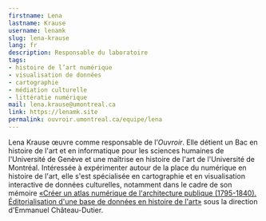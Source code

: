 ```yaml
---
firstname: Lena
lastname: Krause
username: lenamk
slug: lena-krause
lang: fr
description: Responsable du laboratoire
tags:
- histoire de l’art numérique
- visualisation de données
- cartographie
- médiation culturelle
- littératie numérique
mail: lena.krause@umontreal.ca
link: https://lenamk.site
permalink: ouvroir.umontreal.ca/equipe/lena
---
```


Lena Krause œuvre comme responsable de l’_Ouvroir_. Elle détient un Bac en histoire de l'art et en informatique pour les sciences humaines de l'Université de Genève et une maîtrise en histoire de l'art de l'Université de Montréal. Intéressée à expérimenter autour de la place du numérique en histoire de l'art, elle s'est spécialisée en cartographie et en visualisation interactive de données culturelles, notamment dans le cadre de son mémoire [«Créer un atlas numérique de l'architecture publique (1795-1840). Éditorialisation d'une base de données en histoire de l'art»](https://public.archi/atlas-2021) sous la direction d'Emmanuel Château-Dutier. 
